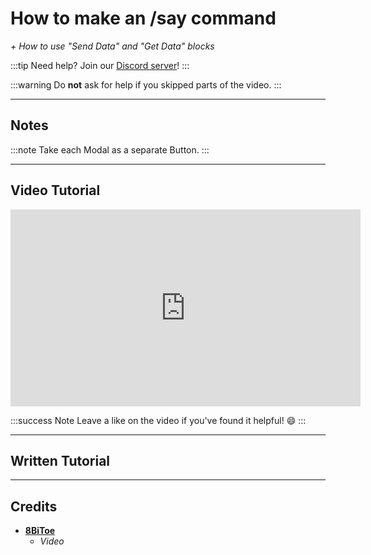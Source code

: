 # How to make an /say command
*+ How to use "Send Data" and "Get Data" blocks*

:::tip
Need help? Join our [Discord server](https://dsc.gg/inventutor)!
:::

:::warning
Do **not** ask for help if you skipped parts of the video.
:::

***

## Notes

:::note
Take each Modal as a separate Button.
:::

***

## Video Tutorial

<iframe width="560" height="315" src="https://www.youtube-nocookie.com/embed/AeDBwxqwYOc?si=VaSmssH1L63XYiqa" title="YouTube video player" frameborder="0" allow="accelerometer; autoplay; clipboard-write; encrypted-media; gyroscope; picture-in-picture; web-share" referrerpolicy="strict-origin-when-cross-origin" allowfullscreen></iframe>

:::success Note
Leave a like on the video if you've found it helpful! 😄
:::

***

## Written Tutorial



***

## Credits
- **[8BiToe](https://8bitoe.carrd.co)**
  - *Video*